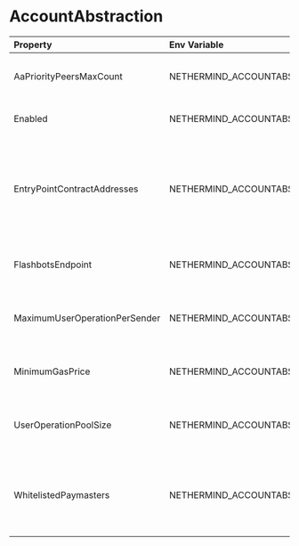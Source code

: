 # AccountAbstraction

| Property                      | Env Variable                                                      | Description                                                                                                                                  | Default                      |
|:------------------------------|:------------------------------------------------------------------|:---------------------------------------------------------------------------------------------------------------------------------------------|:-----------------------------|
| AaPriorityPeersMaxCount       | NETHERMIND_ACCOUNTABSTRACTIONCONFIG_AAPRIORITYPEERSMAXCOUNT       | Max number of priority AccountAbstraction peers.                                                                                             | 20                           |
| Enabled                       | NETHERMIND_ACCOUNTABSTRACTIONCONFIG_ENABLED                       | Defines whether UserOperations are allowed.                                                                                                  | false                        |
| EntryPointContractAddresses   | NETHERMIND_ACCOUNTABSTRACTIONCONFIG_ENTRYPOINTCONTRACTADDRESSES   | Defines the comma separated list of hex string representations of the addresses of the EntryPoint contract to which transactions can be made |                              |
| FlashbotsEndpoint             | NETHERMIND_ACCOUNTABSTRACTIONCONFIG_FLASHBOTSENDPOINT             | Defines the string URL for the flashbots bundle reception endpoint                                                                           | https://relay.flashbots.net/ |
| MaximumUserOperationPerSender | NETHERMIND_ACCOUNTABSTRACTIONCONFIG_MAXIMUMUSEROPERATIONPERSENDER | Defines the maximum number of UserOperations that can be kept for each sender                                                                | 1                            |
| MinimumGasPrice               | NETHERMIND_ACCOUNTABSTRACTIONCONFIG_MINIMUMGASPRICE               | Defines the minimum gas price for a user operation to be accepted                                                                            | 1                            |
| UserOperationPoolSize         | NETHERMIND_ACCOUNTABSTRACTIONCONFIG_USEROPERATIONPOOLSIZE         | Defines the maximum number of UserOperations that can be kept in memory by clients                                                           | 200                          |
| WhitelistedPaymasters         | NETHERMIND_ACCOUNTABSTRACTIONCONFIG_WHITELISTEDPAYMASTERS         | Defines a comma separated list of the hex string representations of paymasters that are whitelisted by the node                              |                              |
